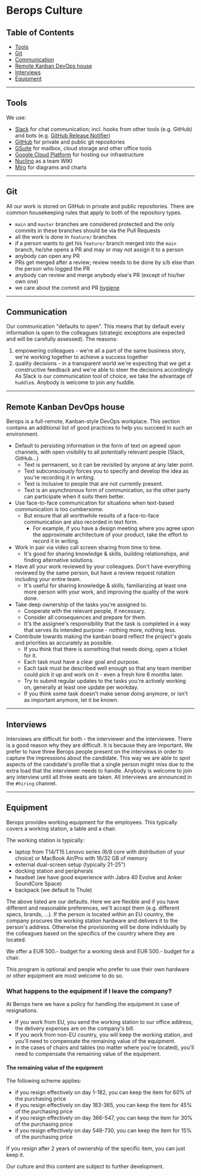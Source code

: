 # Berops Culture

## Table of Contents
- [Tools](#tools)
- [Git](#git)
- [Communication](#communication)
- [Remote Kanban DevOps house](#remotekanban)
- [Interviews](#interviews)
- [Equipment](#equipment)

---

<a name="tools"/>

## Tools

We use:
- [Slack](https://www.slack.com) for chat communication; incl. hooks from other tools (e.g. GitHub) and bots (e.g. [GitHub Release Notifier](https://github.com/justwatchcom/github-releases-notifier))
- [GitHub](https://www.github.com/berops) for private and public git repositories
- [GSuite](https://gsuite.google.com) for mailbox, cloud storage and other office tools
- [Google Cloud Platform](https://cloud.google.com) for hosting our infrastructure
- [Nuclino](https://www.nuclino.com) as a team WIKI
- [Miro](https://www.miro.com) for diagrams and charts

---

<a name="git">

## Git

All our work is stored on GitHub in private and public repositories. There are common housekeeping rules that apply to both of the repository types.
- `main` and `master` branches are considered protected and the only commits in these branches should be via the Pull Requests
- all the work is done in `feature/` branches
- if a person wants to get his `feature/` branch merged into the `main` branch, he/she opens a PR and may or may not assign it to a person
- anybody can open any PR
- PRs get merged after a review; review needs to be done by s/b else than the person who logged the PR
- anybody can review and merge anybody else's PR (except of his/her own one)
- we care about the commit and PR [hygiene](https://chris.beams.io/posts/git-commit/)

---

<a name="communication">

## Communication

Our communication "defaults to open". This means that by default every information is open to the colleagues (strategic exceptions are expected and will be carefully assessed). The reasons:
1. empowering colleagues - we're all a part of the same business story, we're working together to achieve a success together
2. quality decisions - in a transparent world we're expecting that we get a constructive feedback and we're able to steer the decisions accordingly
As Slack is our communication tool of choice, we take the advantage of `huddle`s. Anybody is welcome to join any huddle.

---

<a name="remotekanban">

## Remote Kanban DevOps house

Berops is a full-remote, Kanban-style DevOps workplace. This section contains an additional list of good practices to help you succeed in such an environment.

- Default to persisting information in the form of text on agreed upon channels, with open visibility to all potentially relevant people (Slack, GitHub...)
  - Text is permanent, so it can be revisited by anyone at any later point.
  - Text subconsciously forces you to specify and develop the idea as you're recording it in writing.
  - Text is inclusive to people that are not currently present.
  - Text is an asynchronous form of communication, so the other party can participate when it suits them better.
- Use face-to-face communication for situations when text-based communication is too cumbersome.
  - But ensure that all worthwhile results of a face-to-face communication are also recorded in text form.
    - For example, if you have a design meeting where you agree upon the approximate architecture of your product, take the effort to record it in writing.
- Work in pair via video call screen sharing from time to time.
  - It's good for sharing knowledge & skills, building relationships, and finding alternative solutions.
- Have all your work reviewed by your colleagues. Don't have everything reviewed by the same person, but have a review request rotation including your entire team.
  - It's useful for sharing knowledge & skills, familiarizing at least one more person with your work, and improving the quality of the work done.
- Take deep ownership of the tasks you're assigned to.
  - Cooperate with the relevant people, if necessary.
  - Consider all consequences and prepare for them.
  - It's the assignee's responsibility that the task is completed in a way that serves its intended purpose - nothing more, nothing less.
- Contribute towards making the kanban board reflect the project's goals and priorities as accurately as possible.
  - If you think that there is something that needs doing, open a ticket for it.
  - Each task must have a clear goal and purpose.
  - Each task must be described well enough so that any team member could pick it up and work on it - even a fresh hire 6 months later.
  - Try to submit regular updates to the tasks you're actively working on, generally at least one update per workday.
  - If you think some task doesn't make sense doing anymore, or isn't as important anymore, let it be known.

---

<a name="interviews">

## Interviews

Interviews are difficult for both - the interviewer and the interviewee. There is a good reason why they are difficult. It is because they are important. We prefer to have three Berops people present on the interviews in order to capture the impressions about the candidate. This way we are able to spot aspects of the candidate's profile that a single person might miss due to the extra load that the interviewer needs to handle.
Anybody is welcome to join any interview until all three seats are taken. All interviews are announced in the `#hiring` channel.

---

<a name="equipment">

## Equipment

Berops provides working equipment for the employees. This typically covers a working station, a table and a chair.

The working station is typically:
- laptop from T14/T15 Lenovo series (6/8 core with distribution of your choice) or MacBook Air/Pro with 16/32 GB of memory
- external dual-screen setup (typically 21-25")
- docking station and peripherals
- headset (we have good experience with Jabra 40 Evolve and Anker SoundCore Space)
- backpack (we default to Thule)

The above listed are our defaults. Here we are flexible and if you have different and reasonable preferences, we'll accept them (e.g. different specs, brands, ...).
If the person is located within an EU country, the company procures the working station hardware and delivers it to the person's address. Otherwise the provisioning will be done individually by the colleagues based on the specifics of the country where they are located.

We offer a EUR 500.- budget for a working desk and EUR 500.- budget for a chair.

This program is optional and people who prefer to use their own hardware or other equipment are most welcome to do so.

### What happens to the equipment if I leave the company?

At Berops here we have a policy for handling the equipment in case of resignations.
- If you work from EU, you send the working station to our office address, the delivery expenses are on the company's bill.
- If you work from non-EU country, you will keep the working station, and you'll need to compensate the remaining value of the equipment.
- In the cases of chairs and tables (no matter where you're located), you'll need to compensate the remaining value of the equipment.

#### The remaining value of the equipment

The following scheme applies:
- if you resign effectively on day 1-182, you can keep the item for 60% of the purchasing price
- if you resign effectively on day 183-365, you can keep the item for 45% of the purchasing price
- if you resign effectively on day 366-547, you can keep the item for 30% of the purchasing price
- if you resign effectively on day 548-730, you can keep the item for 15% of the purchasing price

If you resign after 2 years of ownership of the specific item, you can just keep it.


Our culture and this content are subject to further development.
